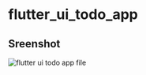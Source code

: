 # flutter_ui_todo_app

## Sreenshot

![flutter ui todo app file](https://user-images.githubusercontent.com/52483128/209473807-d8a8a5ae-5e8b-4da6-a4bf-ff7b889f8498.png)